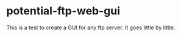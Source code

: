 # potential-ftp-web-gui
This is a test to create a GUI for any ftp server. It goes little by little.
